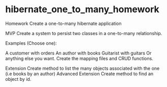 # hibernate_one_to_many_homework

Homework
Create a one-to-many hibernate application

MVP
Create a system to persist two classes in a one-to-many relationship.

Examples (Choose one):

A customer with orders
An author with books
Guitarist with guitars
Or anything else you want.
Create the mapping files and CRUD functions.

Extension
Create method to list the many objects associated with the one (i.e books by an author)
Advanced Extension
Create method to find an object by id.
